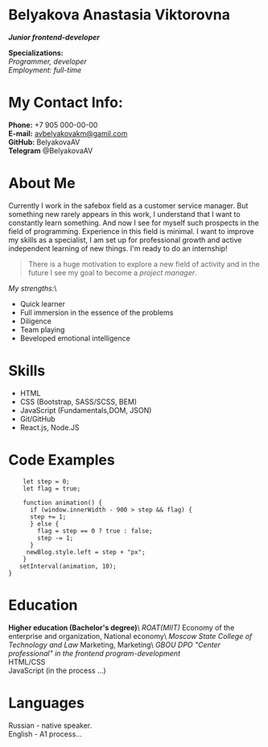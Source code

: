 # Belyakova Anastasia Viktorovna
***Junior frontend-developer***


**Specializations:**\
_Programmer, developer_\
_Employment: full-time_

# My Contact Info:
**Phone:** +7 905 000-00-00\
**E-mail:** avbelyakovakm@gamil.com\
**GitHub:** BelyakovaAV\
**Telegram** @BelyakovaAV

# About Me
Currently I work in the safebox field as a customer service manager. But something new rarely appears in this work, I understand that I want to constantly learn something. And now I see for myself such prospects in the field of programming.
Experience in this field is minimal. I want to improve my skills as a specialist, I am set up for professional growth and active independent learning of new things. I'm ready to do an internship!
> There is a huge motivation to explore a new field of activity and in the future I see my goal to become a *project manager*.

_My strengths:_\
* Quick learner
* Full immersion in the essence of the problems
* Diligence
* Team playing
* Вeveloped emotional intelligence

# Skills
 - HTML
 - CSS (Bootstrap, SASS/SCSS, BEM)
 - JavaScript (Fundamentals,DOM, JSON)
 - Git/GitHub
 - React.js, Node.JS


# Code Examples
``` let newBlog = document.getElementById("hello");
    let step = 0;
    let flag = true;

    function animation() {
      if (window.innerWidth - 900 > step && flag) {
      step += 1;
      } else {
        flag = step == 0 ? true : false;
        step -= 1;
      }
     newBlog.style.left = step + "px";
    }
   setInterval(animation, 10);
}
```


# Education
**Higher education (Bachelor's degree)**\\
*ROAT(MIIT)*
Economy of the enterprise and organization, National economy\\
*Moscow State College of Technology and Law*
Marketing, Marketing\\
*GBOU DPO "Center professional" in the frontend program-development* \
HTML/CSS\
JavaScript (in the process ...)


# Languages
Russian - native speaker.\
English - A1 process…